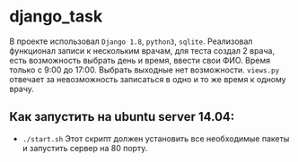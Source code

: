 # django_task
В проекте использовал `Django 1.8`, `python3`, `sqlite`. Реализовал функционал записи к нескольким врачам, для теста создал 2 врача, есть возможность выбрать день и время, ввести свои ФИО. Время только с 9:00 до 17:00. Выбрать выходные нет возможности. `views.py` отвечает за невозможность записаться в одно и то же время к одному врачу.
## Как запустить на ubuntu server 14.04:
- `./start.sh` 
Этот скрипт должен установить все необходимые пакеты и запустить сервер на 80 порту.

